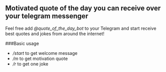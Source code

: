 ## Motivated quote of the day you can receive over your telegram messenger

Feel free add _@quote_of_the_day_bot_ to your Telegram and start receive best quotes and jokes from around the internet!

###Basic usage

* _/start_ to get welcome message
* _/m_ to get motivation quote
* _/r_ to get one joke